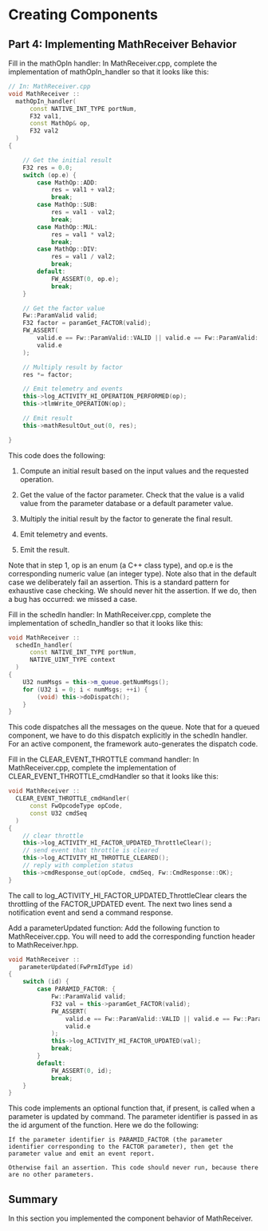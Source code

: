 # Creating Components

## Part 4: Implementing MathReceiver Behavior


Fill in the mathOpIn handler: In MathReceiver.cpp, complete the implementation of mathOpIn_handler so that it looks like this:

```cpp
// In: MathReceiver.cpp
void MathReceiver ::
  mathOpIn_handler(
      const NATIVE_INT_TYPE portNum,
      F32 val1,
      const MathOp& op,
      F32 val2
  )
{

    // Get the initial result
    F32 res = 0.0;
    switch (op.e) {
        case MathOp::ADD:
            res = val1 + val2;
            break;
        case MathOp::SUB:
            res = val1 - val2;
            break;
        case MathOp::MUL:
            res = val1 * val2;
            break;
        case MathOp::DIV:
            res = val1 / val2;
            break;
        default:
            FW_ASSERT(0, op.e);
            break;
    }

    // Get the factor value
    Fw::ParamValid valid;
    F32 factor = paramGet_FACTOR(valid);
    FW_ASSERT(
        valid.e == Fw::ParamValid::VALID || valid.e == Fw::ParamValid::DEFAULT,
        valid.e
    );

    // Multiply result by factor
    res *= factor;

    // Emit telemetry and events
    this->log_ACTIVITY_HI_OPERATION_PERFORMED(op);
    this->tlmWrite_OPERATION(op);

    // Emit result
    this->mathResultOut_out(0, res);

}
```

This code does the following:

   1. Compute an initial result based on the input values and the requested operation.

   2. Get the value of the factor parameter. Check that the value is a valid value from the parameter database or a default parameter value.

   3. Multiply the initial result by the factor to generate the final result.

   4. Emit telemetry and events.

   5. Emit the result.

Note that in step 1, op is an enum (a C++ class type), and op.e is the corresponding numeric value (an integer type). Note also that in the default case we deliberately fail an assertion. This is a standard pattern for exhaustive case checking. We should never hit the assertion. If we do, then a bug has occurred: we missed a case.

Fill in the schedIn handler: In MathReceiver.cpp, complete the implementation of schedIn_handler so that it looks like this:

```cpp
void MathReceiver ::
  schedIn_handler(
      const NATIVE_INT_TYPE portNum,
      NATIVE_UINT_TYPE context
  )
{
    U32 numMsgs = this->m_queue.getNumMsgs();
    for (U32 i = 0; i < numMsgs; ++i) {
        (void) this->doDispatch();
    }
}
```

This code dispatches all the messages on the queue. Note that for a queued component, we have to do this dispatch explicitly in the schedIn handler. For an active component, the framework auto-generates the dispatch code.

Fill in the CLEAR_EVENT_THROTTLE command handler: In MathReceiver.cpp, complete the implementation of CLEAR_EVENT_THROTTLE_cmdHandler so that it looks like this:

```cpp
void MathReceiver ::
  CLEAR_EVENT_THROTTLE_cmdHandler(
      const FwOpcodeType opCode,
      const U32 cmdSeq
  )
{
    // clear throttle
    this->log_ACTIVITY_HI_FACTOR_UPDATED_ThrottleClear();
    // send event that throttle is cleared
    this->log_ACTIVITY_HI_THROTTLE_CLEARED();
    // reply with completion status
    this->cmdResponse_out(opCode, cmdSeq, Fw::CmdResponse::OK);
}
```

The call to log_ACTIVITY_HI_FACTOR_UPDATED_ThrottleClear clears the throttling of the FACTOR_UPDATED event. The next two lines send a notification event and send a command response.

Add a parameterUpdated function: Add the following function to MathReceiver.cpp. You will need to add the corresponding function header to MathReceiver.hpp.

```cpp
void MathReceiver ::
   parameterUpdated(FwPrmIdType id)
{
    switch (id) {
        case PARAMID_FACTOR: {
            Fw::ParamValid valid;
            F32 val = this->paramGet_FACTOR(valid);
            FW_ASSERT(
                valid.e == Fw::ParamValid::VALID || valid.e == Fw::ParamValid::DEFAULT,
                valid.e
            );
            this->log_ACTIVITY_HI_FACTOR_UPDATED(val);
            break;
        }
        default:
            FW_ASSERT(0, id);
            break;
    }
}
```

This code implements an optional function that, if present, is called when a parameter is updated by command. The parameter identifier is passed in as the id argument of the function. Here we do the following:

    If the parameter identifier is PARAMID_FACTOR (the parameter identifier corresponding to the FACTOR parameter), then get the parameter value and emit an event report.

    Otherwise fail an assertion. This code should never run, because there are no other parameters.

## Summary

In this section you implemented the component behavior of MathReceiver. 